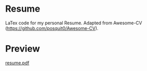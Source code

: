 # Resume
LaTex code for my personal Resume. Adapted from Awesome-CV (https://github.com/posquit0/Awesome-CV).

# Preview
[resume.pdf](https://github.com/MarcusPSjolin/Resume/files/99522/resume.pdf)
